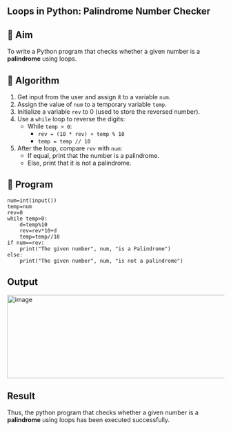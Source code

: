 ## Loops in Python: Palindrome Number Checker

## 🎯 Aim
To write a Python program that checks whether a given number is a **palindrome** using loops.

## 🧠 Algorithm
1. Get input from the user and assign it to a variable `num`.
2. Assign the value of `num` to a temporary variable `temp`.
3. Initialize a variable `rev` to 0 (used to store the reversed number).
4. Use a `while` loop to reverse the digits:
   - While `temp > 0`:
     - `rev = (10 * rev) + temp % 10`
     - `temp = temp // 10`
5. After the loop, compare `rev` with `num`:
   - If equal, print that the number is a palindrome.
   - Else, print that it is not a palindrome.

## 🧾 Program
```
num=int(input())
temp=num
rev=0
while temp>0:
    d=temp%10
    rev=rev*10+d
    temp=temp//10
if num==rev:
    print("The given number", num, "is a Palindrome")
else:
    print("The given number", num, "is not a palindrome")
```
## Output
<img width="938" height="193" alt="image" src="https://github.com/user-attachments/assets/99e104f2-a01d-4aef-aa3a-8de6b4bb7e40" />


## Result
Thus, the python program that checks whether a given number is a **palindrome** using loops has been executed successfully.
